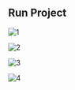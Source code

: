 ## Run Project
![1](https://user-images.githubusercontent.com/96619833/183286184-33a9e2fc-45b0-4f54-a6f5-1710f82aa71e.png)


![2](https://user-images.githubusercontent.com/96619833/183286230-47af404a-3285-44ef-94a0-1a2e753197ba.png)


![3](https://user-images.githubusercontent.com/96619833/183286232-042a1370-ee1b-41fc-b931-6f1a8b48be3d.png)


![4](https://user-images.githubusercontent.com/96619833/183286233-7131cedf-3be2-49d4-b525-0dbc24f09c91.png)
